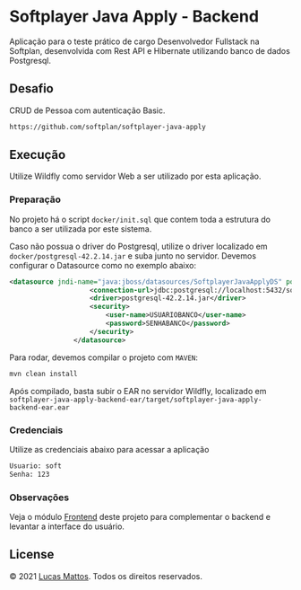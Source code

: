 # Softplayer Java Apply - Backend

Aplicação para o teste prático de cargo Desenvolvedor Fullstack na Softplan, desenvolvida com Rest API e Hibernate utilizando banco de dados Postgresql.

## Desafio

CRUD de Pessoa com autenticação Basic.

```bash
https://github.com/softplan/softplayer-java-apply
```

## Execução

Utilize Wildfly como servidor Web a ser utilizado por esta aplicação.

### Preparação
No projeto há o script `docker/init.sql` que contem toda a estrutura do banco a ser utilizada por este sistema.

Caso não possua o driver do Postgresql, utilize o driver localizado em `docker/postgresql-42.2.14.jar` e suba junto no servidor.
Devemos configurar o Datasource como no exemplo abaixo:
```xml
<datasource jndi-name="java:jboss/datasources/SoftplayerJavaApplyDS" pool-name="SoftplayerJavaApplyDS" use-ccm="false">
                    <connection-url>jdbc:postgresql://localhost:5432/softplayer_java_apply</connection-url>
                    <driver>postgresql-42.2.14.jar</driver>
                    <security>
                        <user-name>USUARIOBANCO</user-name>
                        <password>SENHABANCO</password>
                    </security>
                </datasource>
```

Para rodar, devemos compilar o projeto com `MAVEN`:
```bash
mvn clean install
```
Após compilado, basta subir o EAR no servidor Wildfly, localizado em `softplayer-java-apply-backend-ear/target/softplayer-java-apply-backend-ear.ear`

### Credenciais
Utilize as credenciais abaixo para acessar a aplicação
```bash
Usuario: soft
Senha: 123
```

### Observações
Veja o módulo [Frontend](https://github.com/lucasmattooos/softplayer-java-apply-frontend) deste projeto para complementar o backend e levantar a interface do usuário.

## License
© 2021 [Lucas Mattos](https://lucasmattos.dev). Todos os direitos reservados.

